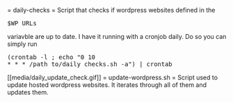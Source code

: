= daily-checks =
Script that checks if wordpress websites defined in the <pre>$WP_URLs</pre> variavble are up to date. 
I have it running with a cronjob daily. Do so you can simply run <pre>(crontab -l ; echo "0 10 * * * /path_to/daily_checks.sh -a") | crontab</pre>
[[media/daily_update_check.gif]]
= update-wordpress.sh =
Script used to update hosted wordpress websites. It iterates through all of them and updates them.